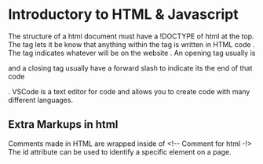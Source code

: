 # Introductory to HTML & Javascript
The structure of a html document must have a !DOCTYPE of html at the top.
The <html> tag lets it be know that anything within the tag is written in HTML code </html>.
The <body> tag indicates whatever will be on the website </body>.
An opening tag usually is <p> and a closing tag usually have a forward slash to indicate its the end of that code </p>.
VSCode is a text editor for code and allows you to create code with many different languages.

## Extra Markups in html
Comments made in HTML are wrapped inside of <!-- Comment for html -!>
The id attribute can be used to identify a specific element on a page.

